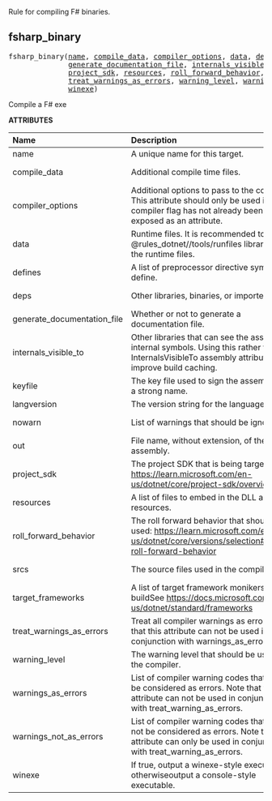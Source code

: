 <!-- Generated with Stardoc: http://skydoc.bazel.build -->


Rule for compiling F# binaries.


<a id="fsharp_binary"></a>

## fsharp_binary

<pre>
fsharp_binary(<a href="#fsharp_binary-name">name</a>, <a href="#fsharp_binary-compile_data">compile_data</a>, <a href="#fsharp_binary-compiler_options">compiler_options</a>, <a href="#fsharp_binary-data">data</a>, <a href="#fsharp_binary-defines">defines</a>, <a href="#fsharp_binary-deps">deps</a>,
              <a href="#fsharp_binary-generate_documentation_file">generate_documentation_file</a>, <a href="#fsharp_binary-internals_visible_to">internals_visible_to</a>, <a href="#fsharp_binary-keyfile">keyfile</a>, <a href="#fsharp_binary-langversion">langversion</a>, <a href="#fsharp_binary-nowarn">nowarn</a>, <a href="#fsharp_binary-out">out</a>,
              <a href="#fsharp_binary-project_sdk">project_sdk</a>, <a href="#fsharp_binary-resources">resources</a>, <a href="#fsharp_binary-roll_forward_behavior">roll_forward_behavior</a>, <a href="#fsharp_binary-srcs">srcs</a>, <a href="#fsharp_binary-target_frameworks">target_frameworks</a>,
              <a href="#fsharp_binary-treat_warnings_as_errors">treat_warnings_as_errors</a>, <a href="#fsharp_binary-warning_level">warning_level</a>, <a href="#fsharp_binary-warnings_as_errors">warnings_as_errors</a>, <a href="#fsharp_binary-warnings_not_as_errors">warnings_not_as_errors</a>,
              <a href="#fsharp_binary-winexe">winexe</a>)
</pre>

Compile a F# exe

**ATTRIBUTES**


| Name  | Description | Type | Mandatory | Default |
| :------------- | :------------- | :------------- | :------------- | :------------- |
| <a id="fsharp_binary-name"></a>name |  A unique name for this target.   | <a href="https://bazel.build/concepts/labels#target-names">Name</a> | required |  |
| <a id="fsharp_binary-compile_data"></a>compile_data |  Additional compile time files.   | <a href="https://bazel.build/concepts/labels">List of labels</a> | optional | <code>[]</code> |
| <a id="fsharp_binary-compiler_options"></a>compiler_options |  Additional options to pass to the compiler. This attribute should only be used if the compiler flag has not already been exposed as an attribute.   | List of strings | optional | <code>[]</code> |
| <a id="fsharp_binary-data"></a>data |  Runtime files. It is recommended to use the @rules_dotnet//tools/runfiles library to read the runtime files.   | <a href="https://bazel.build/concepts/labels">List of labels</a> | optional | <code>[]</code> |
| <a id="fsharp_binary-defines"></a>defines |  A list of preprocessor directive symbols to define.   | List of strings | optional | <code>[]</code> |
| <a id="fsharp_binary-deps"></a>deps |  Other libraries, binaries, or imported DLLs   | <a href="https://bazel.build/concepts/labels">List of labels</a> | optional | <code>[]</code> |
| <a id="fsharp_binary-generate_documentation_file"></a>generate_documentation_file |  Whether or not to generate a documentation file.   | Boolean | optional | <code>True</code> |
| <a id="fsharp_binary-internals_visible_to"></a>internals_visible_to |  Other libraries that can see the assembly's internal symbols. Using this rather than the InternalsVisibleTo assembly attribute will improve build caching.   | List of strings | optional | <code>[]</code> |
| <a id="fsharp_binary-keyfile"></a>keyfile |  The key file used to sign the assembly with a strong name.   | <a href="https://bazel.build/concepts/labels">Label</a> | optional | <code>None</code> |
| <a id="fsharp_binary-langversion"></a>langversion |  The version string for the language.   | String | optional | <code>""</code> |
| <a id="fsharp_binary-nowarn"></a>nowarn |  List of warnings that should be ignored   | List of strings | optional | <code>[]</code> |
| <a id="fsharp_binary-out"></a>out |  File name, without extension, of the built assembly.   | String | optional | <code>""</code> |
| <a id="fsharp_binary-project_sdk"></a>project_sdk |  The project SDK that is being targeted. See https://learn.microsoft.com/en-us/dotnet/core/project-sdk/overview   | String | optional | <code>"default"</code> |
| <a id="fsharp_binary-resources"></a>resources |  A list of files to embed in the DLL as resources.   | <a href="https://bazel.build/concepts/labels">List of labels</a> | optional | <code>[]</code> |
| <a id="fsharp_binary-roll_forward_behavior"></a>roll_forward_behavior |  The roll forward behavior that should be used: https://learn.microsoft.com/en-us/dotnet/core/versions/selection#control-roll-forward-behavior   | String | optional | <code>"Major"</code> |
| <a id="fsharp_binary-srcs"></a>srcs |  The source files used in the compilation.   | <a href="https://bazel.build/concepts/labels">List of labels</a> | optional | <code>[]</code> |
| <a id="fsharp_binary-target_frameworks"></a>target_frameworks |  A list of target framework monikers to buildSee https://docs.microsoft.com/en-us/dotnet/standard/frameworks   | List of strings | required |  |
| <a id="fsharp_binary-treat_warnings_as_errors"></a>treat_warnings_as_errors |  Treat all compiler warnings as errors. Note that this attribute can not be used in conjunction with warnings_as_errors.   | Boolean | optional | <code>False</code> |
| <a id="fsharp_binary-warning_level"></a>warning_level |  The warning level that should be used by the compiler.   | Integer | optional | <code>3</code> |
| <a id="fsharp_binary-warnings_as_errors"></a>warnings_as_errors |  List of compiler warning codes that should be considered as errors. Note that this attribute can not be used in conjunction with treat_warning_as_errors.   | List of strings | optional | <code>[]</code> |
| <a id="fsharp_binary-warnings_not_as_errors"></a>warnings_not_as_errors |  List of compiler warning codes that should not be considered as errors. Note that this attribute can only be used in conjunction with treat_warning_as_errors.   | List of strings | optional | <code>[]</code> |
| <a id="fsharp_binary-winexe"></a>winexe |  If true, output a winexe-style executable, otherwiseoutput a console-style executable.   | Boolean | optional | <code>False</code> |


